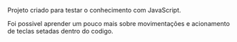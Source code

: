 Projeto criado para testar o conhecimento com JavaScript. 

Foi possivel aprender um pouco mais sobre movimentações e acionamento de teclas setadas dentro do codigo. 